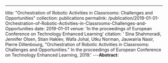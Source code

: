 ---
title: "Orchestration of Robotic Activities in Classrooms: Challenges and Opportunities"
collection: publications
permalink: /publication/2019-01-01-Orchestration-of-Robotic-Activities-in-Classrooms-Challenges-and-Opportunities
date: 2019-01-01
venue: 'In the proceedings of European Conference on Technology Enhanced Learning'
citation: ' Sina Shahmoradi,  Jennifer Olsen,  Stian Haklev,  Wafa Johal,  Utku Norman,  Jauwairia Nasir,  Pierre Dillenbourg, &quot;Orchestration of Robotic Activities in Classrooms: Challenges and Opportunities.&quot; In the proceedings of European Conference on Technology Enhanced Learning, 2019.'
---**Abstract**: